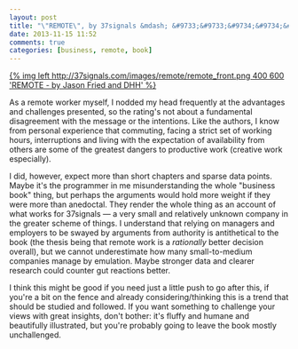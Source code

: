 ```yaml
---
layout: post
title: "\"REMOTE\", by 37signals &mdash; &#9733;&#9733;&#9734;&#9734;&#9734;"
date: 2013-11-15 11:52
comments: true
categories: [business, remote, book]
---
```


<a href="http://37signals.com/remote/">
{% img left http://37signals.com/images/remote/remote_front.png 400 600 'REMOTE - by Jason Fried and DHH' %}
</a>

As a remote worker myself, I nodded my head frequently at the advantages and challenges presented, so the rating's not about a fundamental disagreement with the message or the intentions. Like the authors, I know from personal experience that commuting, facing a strict set of working hours, interruptions and living with the expectation of availability from others are some of the greatest dangers to productive work (creative work especially).

I did, however, expect more than short chapters and sparse data points. Maybe it's the programmer in me misunderstanding the whole "business book" thing, but perhaps the arguments would hold more weight if they were more than anedoctal. They render the whole thing as an account of what works for 37signals &mdash; a very small and relatively unknown company in the greater scheme of things. I understand that relying on managers and employers to be swayed by arguments from authority is antithetical to the book (the thesis being that remote work is a *rationally* better decision overall), but we cannot underestimate how many small-to-medium companies manage by emulation. Maybe stronger data and clearer research could counter gut reactions better.

I think this might be good if you need just a little push to go after this, if you're a bit on the fence and already considering/thinking this is a trend that should be studied and followed. If you want something to challenge your views with great insights, don't bother: it's fluffy and humane and beautifully illustrated, but you're probably going to leave the book mostly unchallenged.
